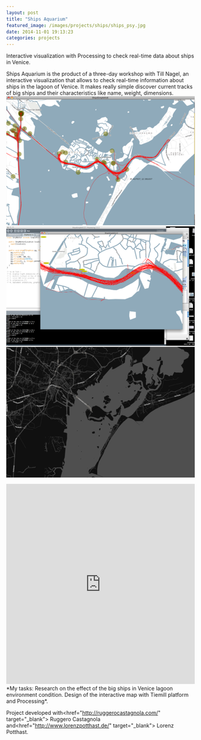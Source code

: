 ```yaml
---
layout: post
title: "Ships Aquarium"
featured_image: /images/projects/ships/ships_psy.jpg
date: 2014-11-01 19:13:23
categories: projects
---
```


Interactive visualization with Processing to check real-time data about ships in Venice.

Ships Aquarium is the product of a three-day workshop with Till Nagel, an interactive visualization that allows to check real-time information about ships in the lagoon of Venice. It makes really simple discover current tracks of big ships and their characteristics like name, weight, dimensions.
<br>
![Alt text](/images/projects/ships/sa2.png)
<br>
![Alt text](/images/projects/ships/sa1.png)
<br>
![Alt text](/images/projects/ships/sa3.png)

<iframe src="https://player.vimeo.com/video/59518870?color=e74c3c&title=0&byline=0&portrait=0" width="100%" height="533" frameborder="0" webkitallowfullscreen mozallowfullscreen allowfullscreen></iframe>
<br>
*My tasks: Research on the effect of the big ships in Venice lagoon environment condition. Design of the interactive map with Tiemill platform and Processing*.

Project developed with<href="http://ruggerocastagnola.com/" target="_blank"> Ruggero Castagnola</a> and<href="http://www.lorenzpotthast.de/" target="_blank"> Lorenz Potthast</a>.

